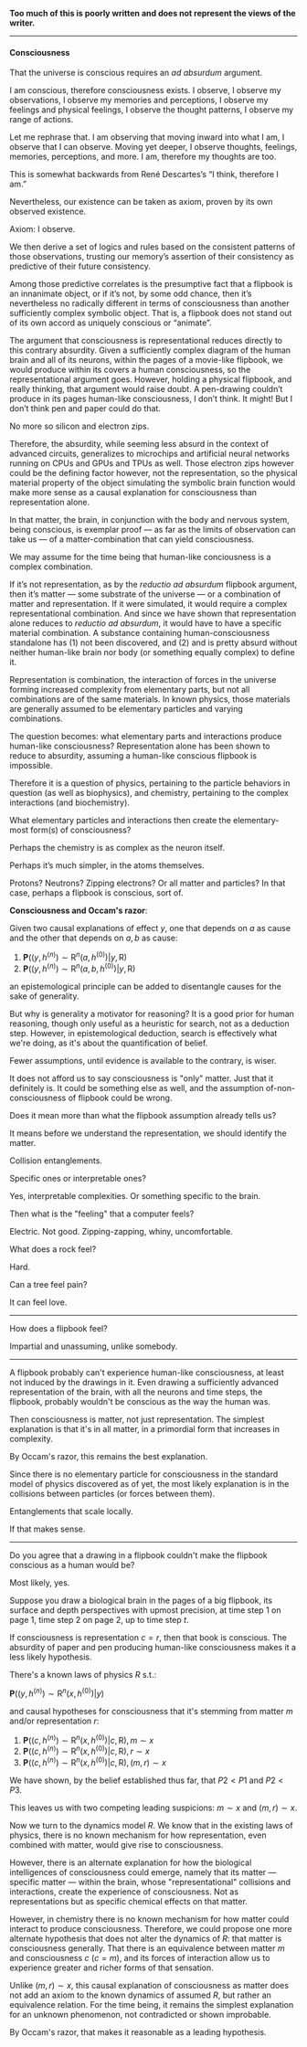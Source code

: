**Too much of this is poorly written and does not represent the views of the writer.**

---

#### Consciousness

That the universe is conscious requires an *ad absurdum* argument.

I am conscious, therefore consciousness exists. I observe, I observe my observations, I observe my memories and perceptions, I observe my feelings and physical feelings, I observe the thought patterns, I observe my range of actions.

Let me rephrase that. I am observing that moving inward into what I am, I observe that I can observe. Moving yet deeper, I observe thoughts, feelings, memories, perceptions, and more. I am, therefore my thoughts are too.

This is somewhat backwards from René Descartes’s “I think, therefore I am.”

Nevertheless, our existence can be taken as axiom, proven by its own observed existence.

Axiom: I observe.

We then derive a set of logics and rules based on the consistent patterns of those observations, trusting our memory’s assertion of their consistency as predictive of their future consistency.

Among those predictive correlates is the presumptive fact that a flipbook is an innanimate object, or if it’s not, by some odd chance, then it’s nevertheless no radically different in terms of consciousness than another sufficiently complex symbolic object. That is, a flipbook does not stand out of its own accord as uniquely conscious or “animate”. 

The argument that consciousness is representational reduces directly to this contrary absurdity. Given a sufficiently complex diagram of the human brain and all of its neurons, within the pages of a movie-like flipbook, we would produce within its covers a human consciousness, so the representational argument goes. However, holding a physical flipbook, and really thinking, that argument would raise doubt. A pen-drawing couldn’t produce in its pages human-like consciousness, I don’t think. It might! But I don’t think pen and paper could do that.

No more so silicon and electron zips.

Therefore, the absurdity, while seeming less absurd in the context of advanced circuits, generalizes to microchips and artificial neural networks running on CPUs and GPUs and TPUs as well. Those electron zips however could be the defining factor however, not the representation, so the physical material property of the object simulating the symbolic brain function would make more sense as a causal explanation for consciousness than representation alone.

In that matter, the brain, in conjunction with the body and nervous system, being conscious, is exemplar proof — as far as the limits of observation can take us — of a matter-combination that can yield consciousness.

We may assume for the time being that human-like conciousness is a complex combination.

If it’s not representation, as by the *reductio ad absurdum* flipbook argument, then it’s matter — some substrate of the universe — or a combination of matter and representation. If it were simulated, it would require a complex representational combination. And since we have shown that representation alone reduces to *reductio ad absurdum*, it would have to have a specific material combination. A substance containing human-consciousness standalone has (1) not been discovered, and (2) and is pretty absurd without neither human-like brain nor body (or something equally complex) to define it. 

Representation is combination, the interaction of forces in the universe forming increased complexity from elementary parts, but not all combinations are of the same materials. In known physics, those materials are generally assumed to be elementary particles and varying combinations.

The question becomes: what elementary parts and interactions produce human-like consciousness? Representation alone has been shown to reduce to absurdity, assuming a human-like conscious flipbook is impossible.

Therefore it is a question of physics, pertaining to the particle behaviors in question (as well as biophysics), and chemistry, pertaining to the complex interactions (and biochemistry). 

What elementary particles and interactions then create the elementary-most form(s) of consciousness?

Perhaps the chemistry is as complex as the neuron itself.

Perhaps it’s much simpler, in the atoms themselves.

Protons? Neutrons? Zipping electrons? Or all matter and particles? In that case, perhaps a flipbook is conscious, sort of.

**Consciousness and Occam's razor**:

Given two causal explanations of effect $y$, one that depends on $a$ as cause and the other that depends on $a, b$ as cause: 

1. $\mathbf{P}((y, h^{(n)}) \sim \mathrm{R}^n(a, h^{(0)}) \vert y, \mathrm{R})$
2. $\mathbf{P}((y, h^{(n)}) \sim \mathrm{R}^n(a, b, h^{(0)}) \vert y, \mathrm{R})$

an epistemological principle can be added to disentangle causes for the sake of generality.

But why is generality a motivator for reasoning? It is a good prior for human reasoning, though only useful as a heuristic for search, not as a deduction step. However, in epistemological deduction, search is effectively what we're doing, as it's about the quantification of belief.

Fewer assumptions, until evidence is available to the contrary, is wiser.

It does not afford us to say consciousness is "only" matter. Just that it definitely is. It could be something else as well, and the assumption of-non-consciousness of flipbook could be wrong.

Does it mean more than what the flipbook assumption already tells us?

It means before we understand the representation, we should identify the matter.

Collision entanglements.

Specific ones or interpretable ones?

Yes, interpretable complexities. Or something specific to the brain.

Then what is the "feeling" that a computer feels?

Electric. Not good. Zipping-zapping, whiny, uncomfortable.

What does a rock feel?

Hard.

Can a tree feel pain?

It can feel love.

---

How does a flipbook feel?

Impartial and unassuming, unlike somebody.

---

A flipbook probably can't experience human-like consciousness, at least not induced by the drawings in it. Even drawing a sufficiently advanced representation of the brain, with all the neurons and time steps, the flipbook, probably wouldn't be conscious as the way the human was.

Then consciousness is matter, not just representation. The simplest explanation is that it's in all matter, in a primordial form that increases in complexity.

By Occam's razor, this remains the best explanation.

Since there is no elementary particle for consciousness in the standard model of physics discovered as of yet, the most likely explanation is in the collisions between particles (or forces between them).

Entanglements that scale locally.

If that makes sense.

---

Do you agree that a drawing in a flipbook couldn't make the flipbook conscious as a human would be?

Most likely, yes.

Suppose you draw a biological brain in the pages of a big flipbook, its surface and depth perspectives with upmost precision, at time step $1$ on page $1$, time step $2$ on page $2$, up to time step $t$.

If consciousness is representation $c = r$, then that book is conscious. The absurdity of paper and pen producing human-like consciousness makes it a less likely hypothesis.

There's a known laws of physics $R$ s.t.:

$\mathbf{P}((y, h^{(n)}) \sim \mathrm{R}^n(x, h^{(0)}) \vert y)$

and causal hypotheses for consciousness that it's stemming from matter $m$ and/or representation $r$:

1. $\mathbf{P}((c, h^{(n)}) \sim \mathrm{R}^n(x, h^{(0)}) \vert c, \mathrm{R}), m \sim x$
2. $\mathbf{P}((c, h^{(n)}) \sim \mathrm{R}^n(x, h^{(0)}) \vert c, \mathrm{R}), r \sim x$
3. $\mathbf{P}((c, h^{(n)}) \sim \mathrm{R}^n(x, h^{(0)}) \vert c, \mathrm{R}), (m, r) \sim x$

We have shown, by the belief established thus far, that $P2 < P1$ and $P2 < P3$.

This leaves us with two competing leading suspicions: $m \sim x$ and $(m, r) \sim x$.

Now we turn to the dynamics model $R$. We know that in the existing laws of physics, there is no known mechanism for how representation, even combined with matter, would give rise to consciousness. 

However, there is an alternate explanation for how the biological intelligences of consciousness could emerge, namely that its matter — specific matter — within the brain, whose "representational" collisions and interactions, create the experience of consciousness. Not as representations but as specific chemical effects on that matter. 

However, in chemistry there is no known mechanism for how matter could interact to produce consciousness. Therefore, we could propose one more alternate hypothesis that does not alter the dynamics of $R$: that matter is consciousness generally. That there is an equivalence between matter $m$ and consciousness $c$ ($c = m$), and its forces of interaction allow us to experience greater and richer forms of that sensation. 

Unlike $(m, r) \sim x$, this causal explanation of consciousness as matter does not add an axiom to the known dynamics of assumed $R$, but rather an equivalence relation. For the time being, it remains the simplest explanation for an unknown phenomenon, not contradicted or shown improbable.

By Occam's razor, that makes it reasonable as a leading hypothesis.
